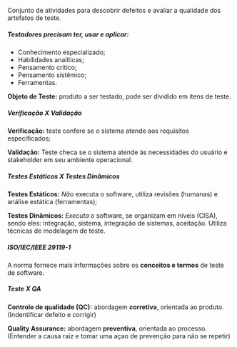 
Conjunto de atividades para descobrir defeitos e avaliar a qualidade dos artefatos de teste.

##### Testadores precisam ter, usar e aplicar:

- Conhecimento especializado;
- Habilidades analíticas;
- Pensamento crítico;
- Pensamento sistêmico;
- Ferramentas.

**Objeto de Teste:** produto a ser testado, pode ser dividido em itens de teste.

##### Verificação X Validação

**Verificação:** teste confere se o sistema atende aos requisitos especificados;

**Validação:** Teste checa se o sistema atende às necessidades do usuário e stakeholder em seu ambiente operacional.

##### Testes Estáticos X Testes Dinâmicos

**Testes Estáticos:**  *Não* executa o software, utiliza revisões (humanas) e análise estática (ferramentas);

**Testes Dinâmicos:** *Executa* o software, se organizam em níveis (CISA), sendo eles: integração, sistema, integração de sistemas, aceitação. Utiliza técnicas de modelagem de teste.

##### ISO/IEC/IEEE 29119-1

A norma fornece mais informações sobre os **conceitos e termos** de teste de software.

##### Teste X QA

**Controle de qualidade (QC):** abordagem **corretiva**, orientada ao produto. 
(Indentificar defeito e corrigir)

**Quality Assurance:** abordagem **preventiva**, orientada ao processo. 
(Entender a causa raiz e tomar uma açao de prevenção para não se repetir)


